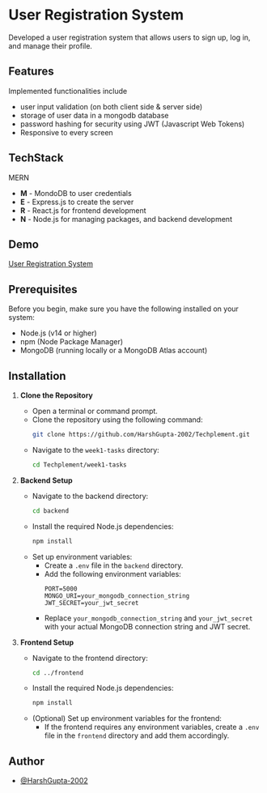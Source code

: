 
# User Registration System

Developed a user registration system that allows users to sign up, log in, and manage their profile.

## Features

Implemented functionalities include

- user input validation (on both client side & server side)
- storage of user data in a mongodb database
- password hashing for security using JWT (Javascript Web Tokens)
- Responsive to every screen

## TechStack

MERN

- **M** - MondoDB to user credentials
- **E** - Express.js to create the server
- **R** - React.js for frontend development
- **N** - Node.js for managing packages, and backend development
## Demo

[User Registration System](https://youtu.be/TEaB7sHy2EY)

## Prerequisites

Before you begin, make sure you have the following installed on your system:

- Node.js (v14 or higher)
- npm (Node Package Manager)
- MongoDB (running locally or a MongoDB Atlas account)
## Installation

1. **Clone the Repository**

   - Open a terminal or command prompt.
   - Clone the repository using the following command:
     ```bash
     git clone https://github.com/HarshGupta-2002/Techplement.git
     ```
   - Navigate to the `week1-tasks` directory:
     ```bash
     cd Techplement/week1-tasks
     ```

2. **Backend Setup**
   - Navigate to the backend directory:
     ```bash
     cd backend
     ```
   - Install the required Node.js dependencies:
     ```bash
     npm install
     ```
   - Set up environment variables:
     - Create a `.env` file in the `backend` directory.
     - Add the following environment variables:
       ```env
       PORT=5000
       MONGO_URI=your_mongodb_connection_string
       JWT_SECRET=your_jwt_secret
       ```
     - Replace `your_mongodb_connection_string` and `your_jwt_secret` with your actual MongoDB connection string and JWT secret.

3. **Frontend Setup**
   - Navigate to the frontend directory:
     ```bash
     cd ../frontend
     ```
   - Install the required Node.js dependencies:
     ```bash
     npm install
     ```
   - (Optional) Set up environment variables for the frontend:
     - If the frontend requires any environment variables, create a `.env` file in the `frontend` directory and add them accordingly.

## Author

- [@HarshGupta-2002](https://github.com/HarshGupta-2002)